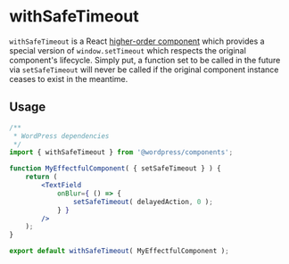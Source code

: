 withSafeTimeout
===============

`withSafeTimeout` is a React [higher-order component](https://facebook.github.io/react/docs/higher-order-components.html) which provides a special version of `window.setTimeout` which respects the original component's lifecycle. Simply put, a function set to be called in the future via `setSafeTimeout` will never be called if the original component instance ceases to exist in the meantime.

## Usage

```jsx
/**
 * WordPress dependencies
 */
import { withSafeTimeout } from '@wordpress/components';

function MyEffectfulComponent( { setSafeTimeout } ) {
	return (
		<TextField
			onBlur={ () => {
				setSafeTimeout( delayedAction, 0 );
			} }
		/>
	);
}

export default withSafeTimeout( MyEffectfulComponent );
```
